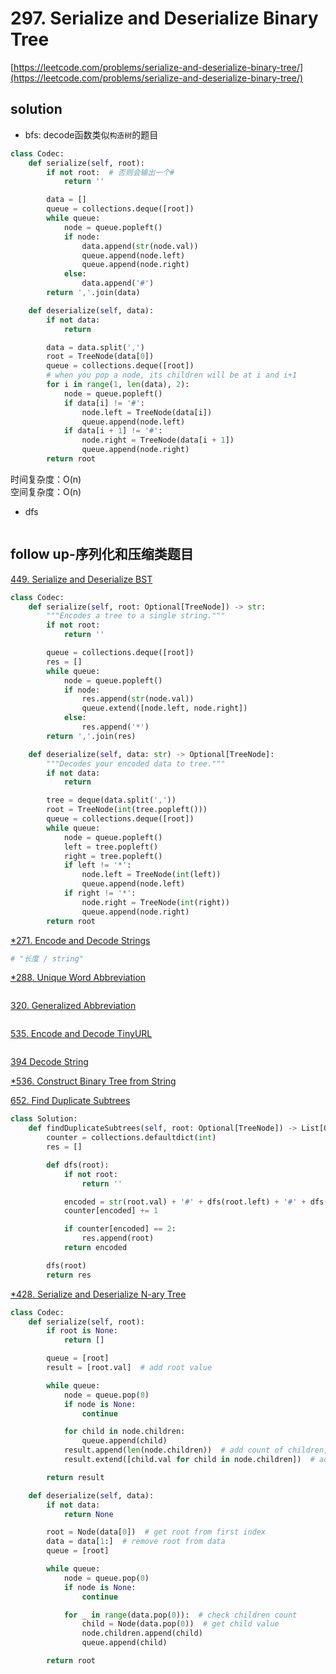 # 297. Serialize and Deserialize Binary Tree

[https://leetcode.com/problems/serialize-and-deserialize-binary-tree/](https://leetcode.com/problems/serialize-and-deserialize-binary-tree/)

## solution

- bfs: decode函数类似`构造树`的题目

```python
class Codec:
    def serialize(self, root):
        if not root:  # 否则会输出一个#
            return ''

        data = []
        queue = collections.deque([root])
        while queue:
            node = queue.popleft()
            if node:
                data.append(str(node.val))
                queue.append(node.left)
                queue.append(node.right)
            else:
                data.append('#')
        return ','.join(data)

    def deserialize(self, data):
        if not data:
            return

        data = data.split(',')
        root = TreeNode(data[0])
        queue = collections.deque([root])
        # when you pop a node, its children will be at i and i+1
        for i in range(1, len(data), 2):
            node = queue.popleft()
            if data[i] != '#':
                node.left = TreeNode(data[i])
                queue.append(node.left)
            if data[i + 1] != '#':
                node.right = TreeNode(data[i + 1])
                queue.append(node.right)
        return root
```

时间复杂度：O(n) <br>
空间复杂度：O(n)

- dfs

```python

```

## follow up-序列化和压缩类题目

[449. Serialize and Deserialize BST](https://leetcode.com/problems/serialize-and-deserialize-bst/description/)

```python
class Codec:
    def serialize(self, root: Optional[TreeNode]) -> str:
        """Encodes a tree to a single string."""
        if not root:
            return ''

        queue = collections.deque([root])
        res = []
        while queue:
            node = queue.popleft()
            if node:
                res.append(str(node.val))
                queue.extend([node.left, node.right])
            else:
                res.append('*')
        return ','.join(res)

    def deserialize(self, data: str) -> Optional[TreeNode]:
        """Decodes your encoded data to tree."""
        if not data:
            return

        tree = deque(data.split(','))
        root = TreeNode(int(tree.popleft()))
        queue = collections.deque([root])
        while queue:
            node = queue.popleft()
            left = tree.popleft()
            right = tree.popleft()
            if left != '*':
                node.left = TreeNode(int(left))
                queue.append(node.left)
            if right != '*':
                node.right = TreeNode(int(right))
                queue.append(node.right)
        return root
```

[\*271. Encode and Decode Strings](https://leetcode.com/problems/encode-and-decode-strings/)

```python
# "长度 / string"

```

[\*288. Unique Word Abbreviation](https://leetcode.com/problems/unique-word-abbreviation/description/)

```python

```

[320. Generalized Abbreviation](https://leetcode.com/problems/generalized-abbreviation/description/)

```python

```

[535. Encode and Decode TinyURL](https://leetcode.com/problems/encode-and-decode-tinyurl/description/)

```python

```

[394 Decode String](../07_dfs/394.%20Decode%20String.md)

[\*536. Construct Binary Tree from String](../07_dfs/105.%20Construct%20Binary%20Tree%20from%20Preorder%20and%20Inorder%20Traversal.md)

[652. Find Duplicate Subtrees](https://leetcode.com/problems/find-duplicate-subtrees/description/)

```python
class Solution:
    def findDuplicateSubtrees(self, root: Optional[TreeNode]) -> List[Optional[TreeNode]]:
        counter = collections.defaultdict(int)
        res = []

        def dfs(root):
            if not root:
                return ''

            encoded = str(root.val) + '#' + dfs(root.left) + '#' + dfs(root.right)
            counter[encoded] += 1

            if counter[encoded] == 2:
                res.append(root)
            return encoded

        dfs(root)
        return res
```

[\*428. Serialize and Deserialize N-ary Tree](https://leetcode.com/problems/serialize-and-deserialize-n-ary-tree/description/)

```python
class Codec:
    def serialize(self, root):
        if root is None:
            return []

        queue = [root]
        result = [root.val]  # add root value

        while queue:
            node = queue.pop(0)
            if node is None:
                continue

            for child in node.children:
                queue.append(child)
            result.append(len(node.children))  # add count of children, 先记录一个长度
            result.extend([child.val for child in node.children])  # add children values

        return result

    def deserialize(self, data):
        if not data:
            return None

        root = Node(data[0])  # get root from first index
        data = data[1:]  # remove root from data
        queue = [root]

        while queue:
            node = queue.pop(0)
            if node is None:
                continue

            for _ in range(data.pop(0)):  # check children count
                child = Node(data.pop(0))  # get child value
                node.children.append(child)
                queue.append(child)

        return root
```
